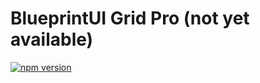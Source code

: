 # BlueprintUI Grid Pro (not yet available)

[![npm version](https://badge.fury.io/js/@blueprintui%2Fgrid-pro.svg)](https://badge.fury.io/js/@blueprintui%2Fgrid-pro)
